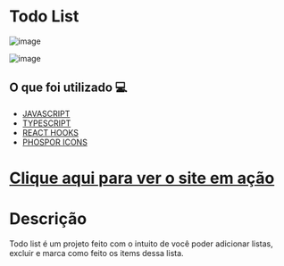 <h1> Todo List </h1>

![image](https://user-images.githubusercontent.com/96798145/219813773-c7de6b6a-85bf-4c43-a23c-cde4eb698b6b.png)

![image](https://user-images.githubusercontent.com/96798145/219813805-05ef847d-2df1-4f30-bfc6-fc82b34e1055.png)


<h2> O que foi utilizado 💻 </h2>

- [JAVASCRIPT]()
- [TYPESCRIPT]()
- [REACT HOOKS]()
- [PHOSPOR ICONS]()


<h1> <a href="https://todo-list-challenger.netlify.app/"> Clique aqui para ver o site em ação </a></h1>

<h1> Descrição </h1>
<p> Todo list é um projeto feito com o intuito de você poder adicionar listas, excluir e marca como feito os items dessa lista.</p>
 
